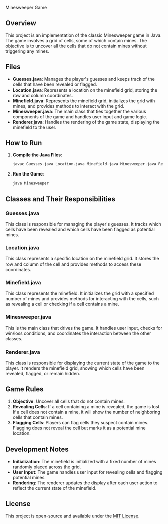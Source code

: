  Minesweeper Game

## Overview

This project is an implementation of the classic Minesweeper game in Java. The game involves a grid of cells, some of which contain mines. The objective is to uncover all the cells that do not contain mines without triggering any mines.

## Files

- **Guesses.java**: Manages the player's guesses and keeps track of the cells that have been revealed or flagged.
- **Location.java**: Represents a location on the minefield grid, storing the row and column coordinates.
- **Minefield.java**: Represents the minefield grid, initializes the grid with mines, and provides methods to interact with the grid.
- **Minesweeper.java**: The main class that ties together the various components of the game and handles user input and game logic.
- **Renderer.java**: Handles the rendering of the game state, displaying the minefield to the user.

## How to Run

1. **Compile the Java Files**: 
   ```sh
   javac Guesses.java Location.java Minefield.java Minesweeper.java Renderer.java
   ```

2. **Run the Game**:
   ```sh
   java Minesweeper
   ```

## Classes and Their Responsibilities

### Guesses.java

This class is responsible for managing the player's guesses. It tracks which cells have been revealed and which cells have been flagged as potential mines.

### Location.java

This class represents a specific location on the minefield grid. It stores the row and column of the cell and provides methods to access these coordinates.

### Minefield.java

This class represents the minefield. It initializes the grid with a specified number of mines and provides methods for interacting with the cells, such as revealing a cell or checking if a cell contains a mine.

### Minesweeper.java

This is the main class that drives the game. It handles user input, checks for win/loss conditions, and coordinates the interaction between the other classes.

### Renderer.java

This class is responsible for displaying the current state of the game to the player. It renders the minefield grid, showing which cells have been revealed, flagged, or remain hidden.

## Game Rules

1. **Objective**: Uncover all cells that do not contain mines.
2. **Revealing Cells**: If a cell containing a mine is revealed, the game is lost. If a cell does not contain a mine, it will show the number of neighboring cells that contain mines.
3. **Flagging Cells**: Players can flag cells they suspect contain mines. Flagging does not reveal the cell but marks it as a potential mine location.

## Development Notes

- **Initialization**: The minefield is initialized with a fixed number of mines randomly placed across the grid.
- **User Input**: The game handles user input for revealing cells and flagging potential mines.
- **Rendering**: The renderer updates the display after each user action to reflect the current state of the minefield.


## License

This project is open-source and available under the [MIT License](LICENSE).

